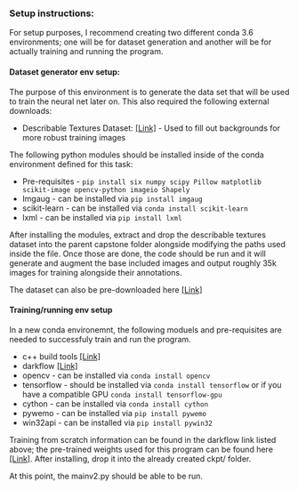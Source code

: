 ### Setup instructions:

For setup purposes, I recommend creating two different conda 3.6 environments; one will be for dataset generation and another will be for actually training and running the program.


#### Dataset generator env setup:
The purpose of this environment is to generate the data set that will be used to train the neural net later on. This also required the following external downloads:
- Describable Textures Dataset: [[Link]][1] - Used to fill out backgrounds for more robust training images

The following python modules should be installed inside of the conda environment defined for this task:
- Pre-requisites - `pip install six numpy scipy Pillow matplotlib scikit-image opencv-python imageio Shapely`
-  Imgaug - can be installed via `pip install imgaug`
- scikit-learn - can be installed via `conda install scikit-learn`
- lxml - can be installed via `pip install lxml`

After installing the modules, extract and drop the describable textures dataset into the parent capstone folder alongside modifying the paths used inside the file. Once those are done, the code should be run and it will generate and augment the base included images and output roughly 35k images for training alongside their annotations. 

The dataset can also be pre-downloaded here [[Link]][2]

#### Training/running env setup
In a new conda environemnt, the following moduels and pre-requisites are needed to successfuly train and run the program.
- c++ build tools [[Link]][4]
- darkflow [[Link]][3]
- opencv - can be installed via `conda install opencv`
- tensorflow - should be installed via `conda install tensorflow` or if you have a compatible GPU `conda install tensorflow-gpu`
- cython - can be installed via `conda install cython`
- pywemo - can be installed via `pip install pywemo`
- win32api - can be installed via `pip install pywin32`

Training from scratch information can be found in the darkflow link listed above; the pre-trained weights used for this program can be found here [[Link]][5]. After installing, drop it into the already created ckpt/ folder. 

At this point, the mainv2.py should be able to be run.


[1]: https://www.robots.ox.ac.uk/~vgg/data/dtd/
[2]: https://drive.google.com/open?id=1X55D_BYsIAp7QoyG6ev2i2eJKxtEL7gx
[3]: https://github.com/thtrieu/darkflow
[4]: https://download.microsoft.com/download/5/f/7/5f7acaeb-8363-451f-9425-68a90f98b238/visualcppbuildtools_full.exe?fixForIE=.exe
[5]: http://drive.google.com/file/d/1JICbL_1BevMWTBNLowmjLNYCMND1Fx5n/view?usp=sharing